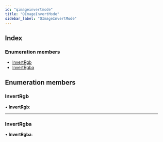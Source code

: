 ```yaml
---
id: "qimageinvertmode"
title: "QImageInvertMode"
sidebar_label: "QImageInvertMode"
---
```


## Index

### Enumeration members

* [InvertRgb](qimageinvertmode.md#invertrgb)
* [InvertRgba](qimageinvertmode.md#invertrgba)

## Enumeration members

###  InvertRgb

• **InvertRgb**:

___

###  InvertRgba

• **InvertRgba**:
